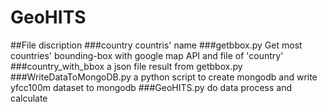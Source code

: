 # GeoHITS
##File discription
###country
countris' name
###getbbox.py
Get most countries' bounding-box with google map API and file of 'country'
###country_with_bbox
a json file result from getbbox.py
###WriteDataToMongoDB.py
a python script to create mongodb and write yfcc100m dataset to mongodb
###GeoHITS.py
do data process and calculate
